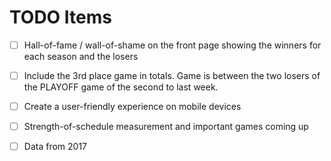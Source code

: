 # TODO Items

* [ ] Hall-of-fame / wall-of-shame on the front page showing the winners for each season and the losers

* [ ] Include the 3rd place game in totals. Game is between the two losers of the PLAYOFF game of the second to last week.

* [ ] Create a user-friendly experience on mobile devices

* [ ] Strength-of-schedule measurement and important games coming up

* [ ] Data from 2017